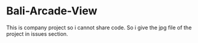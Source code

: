 # Bali-Arcade-View
This is company project so i cannot share code. So i give the jpg file of the project in issues section.
